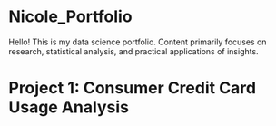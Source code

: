 # Nicole_Portfolio
Hello! This is my data science portfolio. Content primarily focuses on research, statistical analysis, and practical applications of insights.

# Project 1: Consumer Credit Card Usage Analysis
